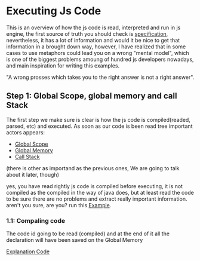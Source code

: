 # Executing Js Code

This is an overview of how the js code is read, interpreted and run in js engine, the first source of truth you should check is [specification](https://www.ecma-international.org/ecma-262/9.0/index.html#sec-intro), nevertheless, it has a lot of information and would it be nice to get that information in a brought down way, however, I have realized that in some cases to use metaphors could lead you on a wrong "mental model", which is one of the biggest problems amoung of hundred js developers nowadays, and main inspiration for writing this examples.

"A wrong prosses which takes you to the right answer is not a right answer".


## Step 1: Global Scope, global memory and call Stack

The first step we make sure is clear is how the js code is compiled(readed, parsed, etc) and executed.
As soon as our code is been read tree important actors appears:

* [Global Scope](https://www.w3schools.com/js/js_scope.asp)
* [Global Memory](https://www.w3schools.com/js/js_scope.asp)
* [Call Stack](https://developer.mozilla.org/en-US/docs/Glossary/Call_stack)

(there is other as importand as the previous ones, We are going to talk about it later, though)

yes, you have read rightly js code is compiled before executing, it is not compiled as the compiled in the way of java does, but at least read the code to be sure there are no problems and extract really important information. aren't you sure, are you? run this [Example](/stepOne/syntaxError.js).

### 1.1: Compaling code
The code id going to be read (compiled) and at the end of it all the declaration will have been saved on the Global Memory

[Explanation Code](/stepOne/savingDeclarations.js)

